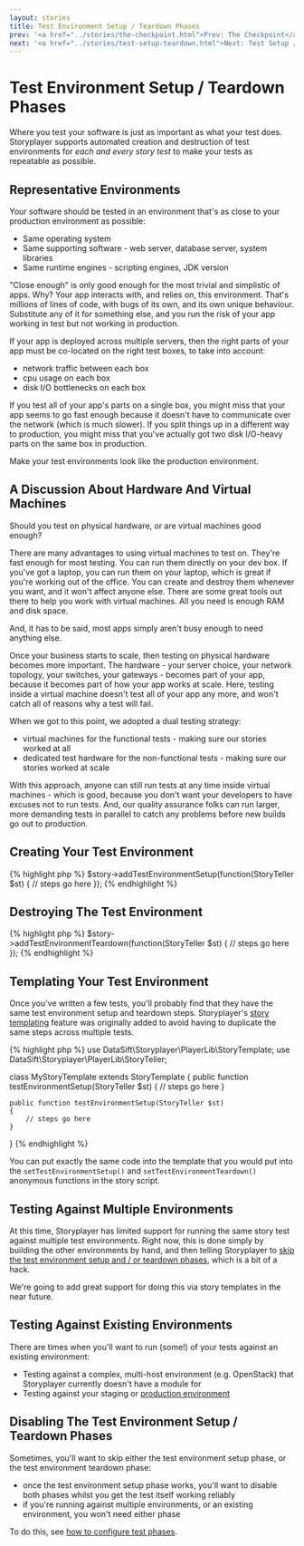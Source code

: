 ```yaml
---
layout: stories
title: Test Environment Setup / Teardown Phases
prev: '<a href="../stories/the-checkpoint.html">Prev: The Checkpoint</a>'
next: '<a href="../stories/test-setup-teardown.html">Next: Test Setup / Teardown Phases</a>'
---
```


# Test Environment Setup / Teardown Phases

Where you test your software is just as important as what your test does.  Storyplayer supports automated creation and destruction of test environments for _each and every story test_ to make your tests as repeatable as possible.

## Representative Environments

Your software should be tested in an environment that's as close to your production environment as possible:

* Same operating system
* Same supporting software - web server, database server, system libraries
* Same runtime engines - scripting engines, JDK version

"Close enough" is only good enough for the most trivial and simplistic of apps.  Why?  Your app interacts with, and relies on, this environment.  That's millions of lines of code, with bugs of its own, and its own unique behaviour.  Substitute any of it for something else, and you run the risk of your app working in test but not working in production.

If your app is deployed across multiple servers, then the right parts of your app must be co-located on the right test boxes, to take into account:

* network traffic between each box
* cpu usage on each box
* disk I/O bottlenecks on each box

If you test all of your app's parts on a single box, you might miss that your app seems to go fast enough because it doesn't have to communicate over the network (which is much slower).  If you split things up in a different way to production, you might miss that you've actually got two disk I/O-heavy parts on the same box in production.

Make your test environments look like the production environment.

## A Discussion About Hardware And Virtual Machines

Should you test on physical hardware, or are virtual machines good enough?

There are many advantages to using virtual machines to test on.  They're fast enough for most testing.  You can run them directly on your dev box.  If you've got a laptop, you can run them on your laptop, which is great if you're working out of the office.  You can create and destroy them whenever you want, and it won't affect anyone else.  There are some great tools out there to help you work with virtual machines.  All you need is enough RAM and disk space.

And, it has to be said, most apps simply aren't busy enough to need anything else.

Once your business starts to scale, then testing on physical hardware becomes more important.  The hardware - your server choice, your network topology, your switches, your gateways - becomes part of your app, because it becomes part of how your app works at scale.  Here, testing inside a virtual machine doesn't test all of your app any more, and won't catch all of reasons why a test will fail.

When we got to this point, we adopted a dual testing strategy:

* virtual machines for the functional tests - making sure our stories worked at all
* dedicated test hardware for the non-functional tests - making sure our stories worked at scale

With this approach, anyone can still run tests at any time inside virtual machines - which is good, because you don't want your developers to have excuses not to run tests.  And, our quality assurance folks can run larger, more demanding tests in parallel to catch any problems before new builds go out to production.

## Creating Your Test Environment

{% highlight php %}
$story->addTestEnvironmentSetup(function(StoryTeller $st) {
    // steps go here
});
{% endhighlight %}

## Destroying The Test Environment

{% highlight php %}
$story->addTestEnvironmentTeardown(function(StoryTeller $st) {
    // steps go here
});
{% endhighlight %}

## Templating Your Test Environment

Once you've written a few tests, you'll probably find that they have the same test environment setup and teardown steps. Storyplayer's [story templating](story-templates.html) feature was originally added to avoid having to duplicate the same steps across multiple tests.

{% highlight php %}
use DataSift\Storyplayer\PlayerLib\StoryTemplate;
use DataSift\Storyplayer\PlayerLib\StoryTeller;

class MyStoryTemplate extends StoryTemplate
{
    public function testEnvironmentSetup(StoryTeller $st)
    {
        // steps go here
    }

    public function testEnvironmentSetup(StoryTeller $st)
    {
        // steps go here
    }
}
{% endhighlight %}

You can put exactly the same code into the template that you would put into the `setTestEnvironmentSetup()` and `setTestEnvironmentTeardown()` anonymous functions in the story script.

## Testing Against Multiple Environments

At this time, Storyplayer has limited support for running the same story test against multiple test environments.  Right now, this is done simply by building the other environments by hand, and then telling Storyplayer to [skip the test environment setup and / or teardown phases](#disabling_the_test_environment_setup_teardown_phases), which is a bit of a hack.

We're going to add great support for doing this via story templates in the near future.

## Testing Against Existing Environments

There are times when you'll want to run (some!) of your tests against an existing environment:

* Testing against a complex, multi-host environment (e.g. OpenStack) that Storyplayer currently doesn't have a module for
* Testing against your staging or [production environment](../environments/production/index.html)

## Disabling The Test Environment Setup / Teardown Phases

Sometimes, you'll want to skip either the test environment setup phase, or the test environment teardown phase:

* once the test environment setup phase works, you'll want to disable both phases whilst you get the test itself working reliably
* if you're running against multiple environments, or an existing environment, you won't need either phase

To do this, see [how to configure test phases](../configuration/test-phases.html).